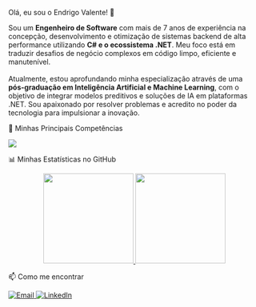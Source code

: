 Olá, eu sou o Endrigo Valente! 👋
<p align="left">
Sou um <strong>Engenheiro de Software</strong> com mais de 7 anos de experiência na concepção, desenvolvimento e otimização de sistemas backend de alta performance utilizando <strong>C# e o ecossistema .NET</strong>. Meu foco está em traduzir desafios de negócio complexos em código limpo, eficiente e manutenível.
<br><br>
Atualmente, estou aprofundando minha especialização através de uma <strong>pós-graduação em Inteligência Artificial e Machine Learning</strong>, com o objetivo de integrar modelos preditivos e soluções de IA em plataformas .NET. Sou apaixonado por resolver problemas e acredito no poder da tecnologia para impulsionar a inovação.
</p>

🚀 Minhas Principais Competências
<p align="left">
<a href="https://skillicons.dev">
<img src="https://www.google.com/search?q=https://skillicons.dev/icons%3Fi%3Dcs,dotnet,azure,aws,docker,sql,git,javascript,php,laravel,vue,react%26perline%3D12" />
</a>
</p>

📊 Minhas Estatísticas no GitHub
<p align="center">
<a href="https://github.com/evalente82">
<img height="180em" src="https://www.google.com/search?q=https://github-readme-stats.vercel.app/api%3Fusername%3Devalente82%26show_icons%3Dtrue%26theme%3Dtokyonight%26include_all_commits%3Dtrue%26count_private%3Dtrue"/>
<img height="180em" src="https://www.google.com/search?q=https://github-readme-stats.vercel.app/api/top-langs/%3Fusername%3Devalente82%26layout%3Dcompact%26langs_count%3D7%26theme%3Dtokyonight"/>
</a>
</p>

📫 Como me encontrar
<p align="left">
<a href="mailto:endrigo.valente@gmail.com" target="_blank">
<img src="https://www.google.com/search?q=https://img.shields.io/badge/Email-D14836%3Fstyle%3Dfor-the-badge%26logo%3Dgmail%26logoColor%3Dwhite" alt="Email">
</a>
<a href="https://www.linkedin.com/in/endrigo-valente-3357a635/" target="_blank">
<img src="https://www.google.com/search?q=https://img.shields.io/badge/LinkedIn-0077B5%3Fstyle%3Dfor-the-badge%26logo%3Dlinkedin%26logoColor%3Dwhite" alt="LinkedIn">
</a>
</p>

